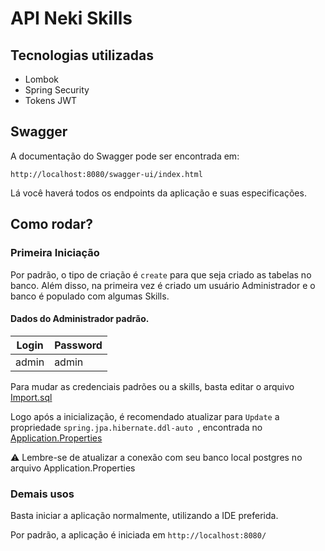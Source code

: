 
# API Neki Skills

## Tecnologias utilizadas
- Lombok
- Spring Security
- Tokens JWT

## Swagger
A documentação do Swagger pode ser encontrada em: 
```
http://localhost:8080/swagger-ui/index.html
```
Lá você haverá todos os endpoints da aplicação e suas especificações.


## Como rodar?


### Primeira Iniciação

Por padrão, o tipo de criação é `create` para que seja criado as tabelas no banco. Além disso, na primeira vez é criado um usuário Administrador e o banco é populado com algumas Skills.

#### Dados do Administrador padrão.

| Login | Password |
|-------|----------|
| admin | admin    |

Para mudar as credenciais padrões ou a skills, basta editar o arquivo [Import.sql](https://github.com/Arawns1/Projeto-NekiSkills/blob/main/server/src/main/resources/import.sql)

Logo após a inicialização, é recomendado atualizar para `Update` a propriedade `spring.jpa.hibernate.ddl-auto
`, encontrada no [Application.Properties](https://github.com/Arawns1/Projeto-NekiSkills/blob/main/server/src/main/resources/application.properties)

⚠️ Lembre-se de atualizar a conexão com seu banco local postgres no arquivo Application.Properties

### Demais usos

Basta iniciar a aplicação normalmente, utilizando a IDE preferida.

Por padrão, a aplicação é iniciada em `http://localhost:8080/`
